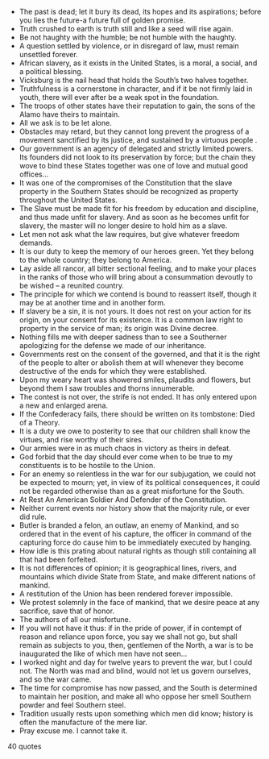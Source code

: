  - The past is dead; let it bury its dead, its hopes and its aspirations; before you lies the future-a future full of golden promise.
 - Truth crushed to earth is truth still and like a seed will rise again.
 - Be not haughty with the humble; be not humble with the haughty.
 - A question settled by violence, or in disregard of law, must remain unsettled forever.
 - African slavery, as it exists in the United States, is a moral, a social, and a political blessing.
 - Vicksburg is the nail head that holds the South’s two halves together.
 - Truthfulness is a cornerstone in character, and if it be not firmly laid in youth, there will ever after be a weak spot in the foundation.
 - The troops of other states have their reputation to gain, the sons of the Alamo have theirs to maintain.
 - All we ask is to be let alone.
 - Obstacles may retard, but they cannot long prevent the progress of a movement sanctified by its justice, and sustained by a virtuous people .
 - Our government is an agency of delegated and strictly limited powers. Its founders did not look to its preservation by force; but the chain they wove to bind these States together was one of love and mutual good offices...
 - It was one of the compromises of the Constitution that the slave property in the Southern States should be recognized as property throughout the United States.
 - The Slave must be made fit for his freedom by education and discipline, and thus made unfit for slavery. And as soon as he becomes unfit for slavery, the master will no longer desire to hold him as a slave.
 - Let men not ask what the law requires, but give whatever freedom demands.
 - It is our duty to keep the memory of our heroes green. Yet they belong to the whole country; they belong to America.
 - Lay aside all rancor, all bitter sectional feeling, and to make your places in the ranks of those who will bring about a consummation devoutly to be wished – a reunited country.
 - The principle for which we contend is bound to reassert itself, though it may be at another time and in another form.
 - If slavery be a sin, it is not yours. It does not rest on your action for its origin, on your consent for its existence. It is a common law right to property in the service of man; its origin was Divine decree.
 - Nothing fills me with deeper sadness than to see a Southerner apologizing for the defense we made of our inheritance.
 - Governments rest on the consent of the governed, and that it is the right of the people to alter or abolish them at will whenever they become destructive of the ends for which they were established.
 - Upon my weary heart was showered smiles, plaudits and flowers, but beyond them I saw troubles and thorns innumerable.
 - The contest is not over, the strife is not ended. It has only entered upon a new and enlarged arena.
 - If the Confederacy fails, there should be written on its tombstone: Died of a Theory.
 - It is a duty we owe to posterity to see that our children shall know the virtues, and rise worthy of their sires.
 - Our armies were in as much chaos in victory as theirs in defeat.
 - God forbid that the day should ever come when to be true to my constituents is to be hostile to the Union.
 - For an enemy so relentless in the war for our subjugation, we could not be expected to mourn; yet, in view of its political consequences, it could not be regarded otherwise than as a great misfortune for the South.
 - At Rest An American Soldier And Defender of the Constitution.
 - Neither current events nor history show that the majority rule, or ever did rule.
 - Butler is branded a felon, an outlaw, an enemy of Mankind, and so ordered that in the event of his capture, the officer in command of the capturing force do cause him to be immediately executed by hanging.
 - How idle is this prating about natural rights as though still containing all that had been forfeited.
 - It is not differences of opinion; it is geographical lines, rivers, and mountains which divide State from State, and make different nations of mankind.
 - A restitution of the Union has been rendered forever impossible.
 - We protest solemnly in the face of mankind, that we desire peace at any sacrifice, save that of honor.
 - The authors of all our misfortune.
 - If you will not have it thus: if in the pride of power, if in contempt of reason and reliance upon force, you say we shall not go, but shall remain as subjects to you, then, gentlemen of the North, a war is to be inaugurated the like of which men have not seen...
 - I worked night and day for twelve years to prevent the war, but I could not. The North was mad and blind, would not let us govern ourselves, and so the war came.
 - The time for compromise has now passed, and the South is determined to maintain her position, and make all who oppose her smell Southern powder and feel Southern steel.
 - Tradition usually rests upon something which men did know; history is often the manufacture of the mere liar.
 - Pray excuse me. I cannot take it.

40 quotes